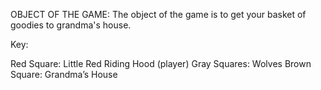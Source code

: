 OBJECT OF THE GAME:
The object of the game is to get your basket of goodies to grandma's house.

Key:

Red Square: Little Red Riding Hood (player)
Gray Squares: Wolves
Brown Square: Grandma’s House


